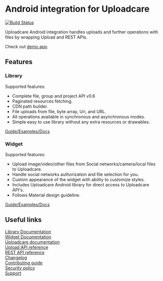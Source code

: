 # Android integration for Uploadcare
[![Build Status](https://travis-ci.org/uploadcare/uploadcare-android.svg?branch=master)](https://travis-ci.org/uploadcare/uploadcare-android)

Uploadcare Android integration handles uploads and further operations with files by wrapping Upload and REST APIs.

Check out [demo app](/example).

## Features

### Library

Supported features:

- Complete file, group and project API v0.6
- Paginated resources fetching.
- CDN path builder.
- File uploads from file, byte array, Uri, and URL.
- All operations available in synchronous and asynchronous modes.
- Simple easy to use library without any extra resources or drawables.

[Guide/Examples/Docs](https://github.com/uploadcare/uploadcare-android/blob/master/library)

### Widget

Supported features:

- Upload image/video/other files from Social networks/camera/local files to Uploadcare.
- Handle social networks authorization and file selection for you.
- Custom appearance of the widget with ability to customize styles.
- Includes Uploadcare Android library for direct access to Uploadcare API's.
- Follows Material design guideline.

[Guide/Examples/Docs](https://github.com/uploadcare/uploadcare-android/blob/master/widget)

## Useful links

[Library Documentation](http://uploadcare.github.io/uploadcare-android/library/index.html)  
[Widget Documentation](http://uploadcare.github.io/uploadcare-android/widget/index.html)  
[Uploadcare documentation](https://uploadcare.com/docs/?utm_source=github&utm_medium=referral&utm_campaign=uploadcare-android)  
[Upload API reference](https://uploadcare.com/api-refs/upload-api/?utm_source=github&utm_medium=referral&utm_campaign=uploadcare-android)  
[REST API reference](https://uploadcare.com/api-refs/rest-api/?utm_source=github&utm_medium=referral&utm_campaign=uploadcare-android)  
[Changelog](https://github.com/uploadcare/uploadcare-android/blob/master/CHANGELOG.md)  
[Contributing guide](https://github.com/uploadcare/.github/blob/master/CONTRIBUTING.md)  
[Security policy](https://github.com/uploadcare/uploadcare-android/security/policy)  
[Support](https://github.com/uploadcare/.github/blob/master/SUPPORT.md)  
